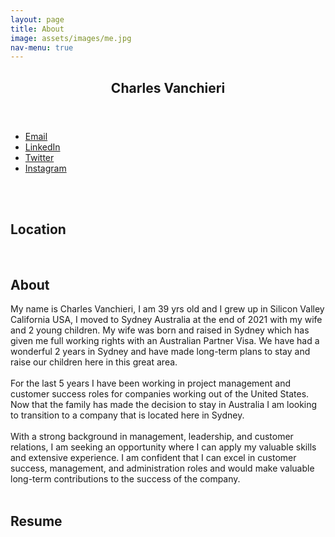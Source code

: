 ```yaml
---
layout: page
title: About
image: assets/images/me.jpg
nav-menu: true
---
```


<!-- Main -->
<div id="main" class="alt">

<!-- One -->
<section id="one">
	<div class="inner">
		<header class="major">
			<h1>Charles Vanchieri</h1>
		</header>
  		<ul class="actions">
					<li><a href="mailto:CVanchieri@Gmail.com" class="button">Email</a></li>
					<li><a href="https://www.linkedin.com/in/cvanchieri6/" class="button">LinkedIn</a></li>
					<li><a href="https://twitter.com/CVanchieri6" class="button">Twitter</a></li>
					<li><a href="https://www.instagram.com/cvanchieri6/" class="button">Instagram</a></li>
				</ul>
		<br>
		<a class="image">
			<img src="{% link assets/images/Family.png %}" alt="" data-position="center center" />
			</a>
		<br>
		<br>
		<h2 id="content">Location</h2>
		<a class="image">
			<img src="{% link assets/images/Map.png %}" alt="" data-position="center center" />
		</a>
		<br>
		<br>
		<h2 id="content">About</h2>
<!-- Content -->
My name is Charles Vanchieri, I am 39 yrs old and I grew up in Silicon Valley California USA, I moved to Sydney Australia at the end of 2021 with my wife and 2 young children. My wife was born and raised in Sydney which has given me full working rights with an Australian Partner Visa. We have had a wonderful 2 years in Sydney and have made long-term plans to stay and raise our children here in this great area. 
<br>
<br>
For the last 5 years I have been working in project management and customer success roles for companies working out of the United States. Now that the family has made the decision to stay in Australia I am looking to transition to a company that is located here in Sydney.
<br>
<br>
With a strong background in management, leadership, and customer relations, I am seeking an opportunity where I can apply my valuable skills and extensive experience. I am confident that I can excel in customer success, management, and administration roles and would make valuable long-term contributions to the success of the company.
<br>
<br>
<h2 id="content">Resume</h2>
		<script src="https://gist.github.com/6feels/69f6ff42ab7d24ab1790db2f8d466f09.js"></script>
